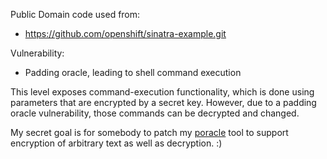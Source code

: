 Public Domain code used from:
* https://github.com/openshift/sinatra-example.git

Vulnerability:
* Padding oracle, leading to shell command execution

This level exposes command-execution functionality, which is done using parameters that are encrypted by a secret key. However, due to a padding oracle vulnerability, those commands can be decrypted and changed.

My secret goal is for somebody to patch my [poracle](https://github.com/iagox86/poracle) tool to support encryption of arbitrary text as well as decryption. :)
